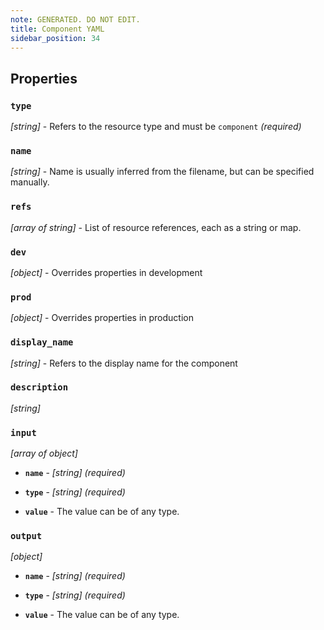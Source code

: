```yaml
---
note: GENERATED. DO NOT EDIT.
title: Component YAML
sidebar_position: 34
---
```




## Properties

### `type`

_[string]_ - Refers to the resource type and must be `component`  _(required)_

### `name`

_[string]_ - Name is usually inferred from the filename, but can be specified manually. 

### `refs`

_[array of string]_ - List of resource references, each as a string or map. 

### `dev`

_[object]_ - Overrides properties in development 

### `prod`

_[object]_ - Overrides properties in production 

### `display_name`

_[string]_ - Refers to the display name for the component 

### `description`

_[string]_  

### `input`

_[array of object]_  

  - **`name`** - _[string]_   _(required)_

  - **`type`** - _[string]_   _(required)_

  - **`value`** - The value can be of any type. 

### `output`

_[object]_  

  - **`name`** - _[string]_   _(required)_

  - **`type`** - _[string]_   _(required)_

  - **`value`** - The value can be of any type. 